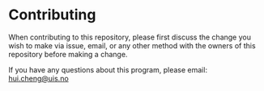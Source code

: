 # Contributing

When contributing to this repository, please first discuss the change you wish to make via issue,
email, or any other method with the owners of this repository before making a change. 

If you have any questions about this program, please email: hui.cheng@uis.no
